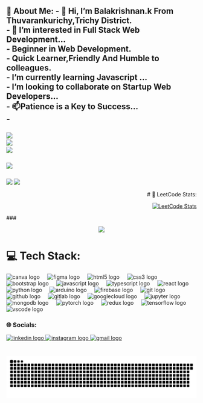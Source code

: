 <h2 align="left">💫 About Me:
- 👋 Hi, I’m Balakrishnan.k From Thuvarankurichy,Trichy District.<br>- 👀 I’m interested in Full Stack Web Development...<br>- Beginner in Web Development.<br>- Quick Learner,Friendly And Humble to colleagues.<br>-  I’m currently learning Javascript ...<br>-  I’m looking to collaborate on Startup Web Developers...<br>- 📫Patience is a Key to Success...<br>-
</h2>

###

![](https://github-readme-stats.vercel.app/api?username=Balakrishnan-1&theme=merko&hide_border=false&include_all_commits=true&count_private=false)<br/>
![](https://nirzak-streak-stats.vercel.app/?user=Balakrishnan-1&theme=merko&hide_border=false)<br/>
![](https://github-readme-stats.vercel.app/api/top-langs/?username=Balakrishnan-1&theme=merko&hide_border=false&include_all_commits=true&count_private=false&layout=compact)

###

![](https://github-profile-trophy.vercel.app/?username=Balakrishnan-1&theme=shadow_blue&no-frame=true&no-bg=false&margin-w=4)

###

![](https://github-contributor-stats.vercel.app/api?username=Balakrishnan-1&limit=5&theme=dark&combine_all_yearly_contributions=true)
[![](https://visitcount.itsvg.in/api?id=Balakrishnan-1&icon=0&color=3)](https://visitcount.itsvg.in)
<div align="right">
# 🧠 LeetCode Stats:

[![LeetCode Stats](https://leetcard.jacoblin.cool/Balakrishnan-1?theme=dark&ext=contest&ext=heatmap)](https://leetcode.com/Balakrishnan-1/)
</div>
###
<p align="center">
<img  height="150" src="https://media1.giphy.com/media/v1.Y2lkPTc5MGI3NjExeHo5bTVtdzFiZjRicXRjeWlqbGNlZmVmczUzbDljODAzbjA1YXNnOCZlcD12MV9pbnRlcm5hbF9naWZfYnlfaWQmY3Q9Zw/ZGjcyagR37DTtvhOUP/giphy.gif"  />
</p>

# 💻 Tech Stack:

<div align="left">
  <img src="https://cdn.jsdelivr.net/gh/devicons/devicon/icons/canva/canva-original.svg" height="30" alt="canva logo"  />
  <img width="12" />
  <img src="https://cdn.jsdelivr.net/gh/devicons/devicon/icons/figma/figma-original.svg" height="30" alt="figma logo"  />
  <img width="12" />
  <img src="https://cdn.jsdelivr.net/gh/devicons/devicon/icons/html5/html5-original.svg" height="30" alt="html5 logo"  />
  <img width="12" />
  <img src="https://cdn.jsdelivr.net/gh/devicons/devicon/icons/css3/css3-original.svg" height="30" alt="css3 logo"  />
  <img width="12" />
  <img src="https://cdn.jsdelivr.net/gh/devicons/devicon/icons/bootstrap/bootstrap-original.svg" height="30" alt="bootstrap logo"  />
  <img width="12" />
  <img src="https://cdn.jsdelivr.net/gh/devicons/devicon/icons/javascript/javascript-original.svg" height="30" alt="javascript logo"  />
  <img width="12" />
  <img src="https://cdn.jsdelivr.net/gh/devicons/devicon/icons/typescript/typescript-original.svg" height="30" alt="typescript logo"  />
  <img width="12" />
  <img src="https://cdn.jsdelivr.net/gh/devicons/devicon/icons/react/react-original.svg" height="30" alt="react logo"  />
  <img width="12" />
  <img src="https://cdn.jsdelivr.net/gh/devicons/devicon/icons/python/python-original.svg" height="30" alt="python logo"  />
  <img width="12" />
  <img src="https://cdn.jsdelivr.net/gh/devicons/devicon/icons/arduino/arduino-original.svg" height="30" alt="arduino logo"  />
  <img width="12" />
  <img src="https://cdn.jsdelivr.net/gh/devicons/devicon/icons/firebase/firebase-plain.svg" height="30" alt="firebase logo"  />
  <img width="12" />
  <img src="https://cdn.jsdelivr.net/gh/devicons/devicon/icons/git/git-original.svg" height="30" alt="git logo"  />
  <img width="12" />
  <img src="https://cdn.jsdelivr.net/gh/devicons/devicon/icons/github/github-original.svg" height="30" alt="github logo"  />
  <img width="12" />
  <img src="https://cdn.jsdelivr.net/gh/devicons/devicon/icons/gitlab/gitlab-original.svg" height="30" alt="gitlab logo"  />
  <img width="12" />
  <img src="https://cdn.jsdelivr.net/gh/devicons/devicon/icons/googlecloud/googlecloud-original.svg" height="30" alt="googlecloud logo"  />
  <img width="12" />
  <img src="https://cdn.jsdelivr.net/gh/devicons/devicon/icons/jupyter/jupyter-original.svg" height="30" alt="jupyter logo"  />
  <img width="12" />
  <img src="https://cdn.jsdelivr.net/gh/devicons/devicon/icons/mongodb/mongodb-original.svg" height="30" alt="mongodb logo"  />
  <img width="12" />
  <img src="https://cdn.jsdelivr.net/gh/devicons/devicon/icons/pytorch/pytorch-original.svg" height="30" alt="pytorch logo"  />
  <img width="12" />
  <img src="https://cdn.jsdelivr.net/gh/devicons/devicon/icons/redux/redux-original.svg" height="30" alt="redux logo"  />
  <img width="12" />
  <img src="https://cdn.jsdelivr.net/gh/devicons/devicon/icons/tensorflow/tensorflow-original.svg" height="30" alt="tensorflow logo"  />
  <img width="12" />
  <img src="https://cdn.jsdelivr.net/gh/devicons/devicon/icons/vscode/vscode-original.svg" height="30" alt="vscode logo"  />
</div>


### 🌐 Socials:

<div align="left">
  <a href="www.linkedin.com/in/balakrishnan-k-316455296" target="_blank">
    <img src="https://img.shields.io/static/v1?message=LinkedIn&logo=linkedin&label=&color=0077B5&logoColor=white&labelColor=&style=for-the-badge" height="35" alt="linkedin logo"  />
  </a>
  <a href="https://www.instagram.com/balakrishnan_the_introvert/" target="_blank">
    <img src="https://img.shields.io/static/v1?message=Instagram&logo=instagram&label=&color=E4405F&logoColor=white&labelColor=&style=for-the-badge" height="35" alt="instagram logo"  />
  </a>
  <a href="bk4922813@gmail.com" target="_blank">
    <img src="https://img.shields.io/static/v1?message=Gmail&logo=gmail&label=&color=D14836&logoColor=white&labelColor=&style=for-the-badge" height="35" alt="gmail logo"  />
  </a>
</div>

###

<br clear="both">

<img src="https://raw.githubusercontent.com/BalaKrishnan-1/BalaKrishnan-1/output/snake.svg" alt="Snake animation" />

###
